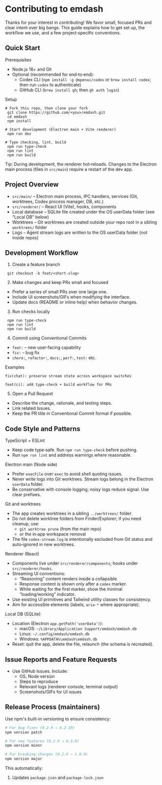 # Contributing to emdash

Thanks for your interest in contributing! We favor small, focused PRs and clear intent over big bangs. This guide explains how to get set up, the workflow we use, and a few project‑specific conventions.

## Quick Start

Prerequisites

- Node.js 18+ and Git
- Optional (recommended for end‑to‑end):
  - Codex CLI (`npm install -g @openai/codex` or `brew install codex`; then run `codex` to authenticate)
  - GitHub CLI (`brew install gh`; then `gh auth login`)

Setup

```
# Fork this repo, then clone your fork
 git clone https://github.com/<you>/emdash.git
 cd emdash
 npm install

# Start development (Electron main + Vite renderer)
 npm run dev

# Type checking, lint, build
 npm run type-check
 npm run lint
 npm run build
```

Tip: During development, the renderer hot‑reloads. Changes to the Electron main process (files in `src/main`) require a restart of the dev app.

## Project Overview

- `src/main/` – Electron main process, IPC handlers, services (Git, worktrees, Codex process manager, DB, etc.)
- `src/renderer/` – React UI (Vite), hooks, components
- Local database – SQLite file created under the OS userData folder (see “Local DB” below)
- Worktrees – Git worktrees are created outside your repo root in a sibling `worktrees/` folder
- Logs – Agent stream logs are written to the OS userData folder (not inside repos)

## Development Workflow

1. Create a feature branch

```
 git checkout -b feat/<short-slug>
```

2. Make changes and keep PRs small and focused

- Prefer a series of small PRs over one large one.
- Include UI screenshots/GIFs when modifying the interface.
- Update docs (README or inline help) when behavior changes.

3. Run checks locally

```
 npm run type-check
 npm run lint
 npm run build
```

4. Commit using Conventional Commits

- `feat:` – new user‑facing capability
- `fix:` – bug fix
- `chore:`, `refactor:`, `docs:`, `perf:`, `test:` etc.

Examples

```
fix(chat): preserve stream state across workspace switches

feat(ci): add type-check + build workflow for PRs
```

5. Open a Pull Request

- Describe the change, rationale, and testing steps.
- Link related Issues.
- Keep the PR title in Conventional Commit format if possible.

## Code Style and Patterns

TypeScript + ESLint

- Keep code type‑safe. Run `npm run type-check` before pushing.
- Run `npm run lint` and address warnings where reasonable.

Electron main (Node side)

- Prefer `execFile` over `exec` to avoid shell quoting issues.
- Never write logs into Git worktrees. Stream logs belong in the Electron `userData` folder.
- Be conservative with console logging; noisy logs reduce signal. Use clear prefixes.

Git and worktrees

- The app creates worktrees in a sibling `../worktrees/` folder.
- Do not delete worktree folders from Finder/Explorer; if you need cleanup, use:
  - `git worktree prune` (from the main repo)
  - or the in‑app workspace removal
- The file `codex-stream.log` is intentionally excluded from Git status and auto‑ignored in new worktrees.

Renderer (React)

- Components live under `src/renderer/components`; hooks under `src/renderer/hooks`.
- Streaming UI conventions:
  - “Reasoning” content renders inside a collapsible.
  - Response content is shown only after a `codex` marker.
  - While waiting for the first marker, show the minimal “loading/working” indicator.
- Use existing UI primitives and Tailwind utility classes for consistency.
- Aim for accessible elements (labels, `aria-*` where appropriate).

Local DB (SQLite)

- Location (Electron `app.getPath('userData')`):
  - macOS: `~/Library/Application Support/emdash/emdash.db`
  - Linux: `~/.config/emdash/emdash.db`
  - Windows: `%APPDATA%\emdash\emdash.db`
- Reset: quit the app, delete the file, relaunch (the schema is recreated).

## Issue Reports and Feature Requests

- Use GitHub Issues. Include:
  - OS, Node version
  - Steps to reproduce
  - Relevant logs (renderer console, terminal output)
  - Screenshots/GIFs for UI issues

## Release Process (maintainers)

Use npm's built-in versioning to ensure consistency:

```bash
# For bug fixes (0.2.9 → 0.2.10)
npm version patch

# For new features (0.2.9 → 0.3.0)
npm version minor

# For breaking changes (0.2.9 → 1.0.0)
npm version major
```

This automatically:

1. Updates `package.json` and `package-lock.json`
